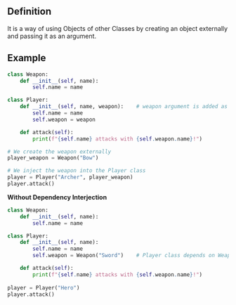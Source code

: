   
## Definition
It is a way of using Objects of other Classes by creating an object externally and passing it as an argument. 
## Example
```python
class Weapon:
    def __init__(self, name):
        self.name = name

class Player:
    def __init__(self, name, weapon):    # weapon argument is added as a placeholder
        self.name = name
        self.weapon = weapon

    def attack(self):
        print(f"{self.name} attacks with {self.weapon.name}!")

# We create the weapon externally
player_weapon = Weapon("Bow")

# We inject the weapon into the Player class
player = Player("Archer", player_weapon)
player.attack()
```
**Without Dependency Interjection**
```python
class Weapon:
    def __init__(self, name):
        self.name = name

class Player:
    def __init__(self, name):
        self.name = name
        self.weapon = Weapon("Sword")    # Player class depends on Weapon()

    def attack(self):
        print(f"{self.name} attacks with {self.weapon.name}!")
        
player = Player("Hero")
player.attack()
```


